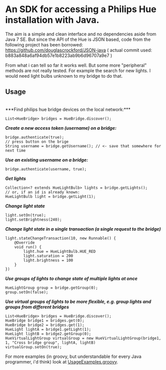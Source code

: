 An SDK for accessing a Philips Hue installation with Java.
==========================================================

The aim is a simple and clean interface and no dependencies aside from Java 7 SE.
But since the API of the Hue is JSON based, code from the following project has been borrowed:
https://github.com/douglascrockford/JSON-java
( actual commit used: b883a848a6af94db57e1b8223ab9b6d96707a9e7 )

From what i can tell so far it works well. But some more "peripheral" methods are not really tested. For example the search for new lights.
I would need light bulbs unknown to my bridge to do that.

Usage
-----
<br/>
***Find philips hue bridge devices on the local network:***

    List<HueBridge> bridges = HueBridge.discover();

***Create a new access token (username) on a bridge:***

    bridge.authenticate(true);
    // press button on the brige
    String username = bridge.getUsername(); // <- save that somewhere for next time

***Use an existing username on a bridge:***

    bridge.authenticate(username, true);

***Get lights***

    Collection<? extends HueLightBulb> lights = bridge.getLights();
    // or, if an id is already known:
    HueLightBulb light = bridge.getLight(1);

***Change light state***

    light.setOn(true);
    light.setBrightness(240);

***Change light state in a single transaction (a single request to the bridge)***

    light.stateChangeTransaction(10, new Runnable() {
        @Override
        void run() {
            light.hue = HueLightBulb.HUE_RED
            light.saturation = 200
            light.brightness = 100
        }
    })

***Use groups of lights to change state of multiple lights at once***

    HueLightGroup group = bridge.getGroup(0);
    group.setOn(false);

***Use virtual groups of lights to be more flexible, e.g. group lights and groups from different bridges***

    List<HueBridge> bridges = HueBridge.discover();
    HueBridge bridge1 = bridges.get(0);
    HueBridge bridge2 = bridges.get(1);
    HueLight lightA = bridge1.getLight(1);
    HueLight lightB = bridge2.getGroup(0);
    HueVirtualLightGroup virtualGroup = new HueVirtualLightGroup(bridge1, 1, "Cross bridge group", lightA, lightB)
    virtualGroup.setOn(true);


For more examples (in groovy, but understandable for every Java programmer, i'd think) look at [UsageExamples.groovy](https://github.com/jaetzold/philips-hue-java-sdk/blob/master/src/test/groovy/UsageExamples.groovy).
